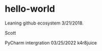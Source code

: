 # hello-world

Leaning github ecosystem 3/21/2018.

Scott



PyCharm intergration 03/25/2022
k4r8juice